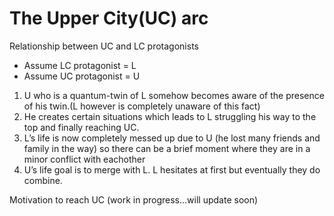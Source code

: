 # The Upper City(UC) arc

Relationship between UC and LC protagonists 

- Assume LC protagonist = L
- Assume UC protagonist = U
1. U who is a quantum-twin of L somehow becomes aware of the presence of his twin.(L however is completely unaware of this fact)
2. He creates certain situations which leads to L struggling his way to the top and finally reaching UC.
3. L’s life is now completely messed up due to U (he lost many friends and family in the way) so there can be a brief moment where they are in a minor conflict with eachother
4. U’s life goal is to merge with L. L hesitates at first but eventually they do combine.

Motivation to reach UC (work in progress…will update soon)